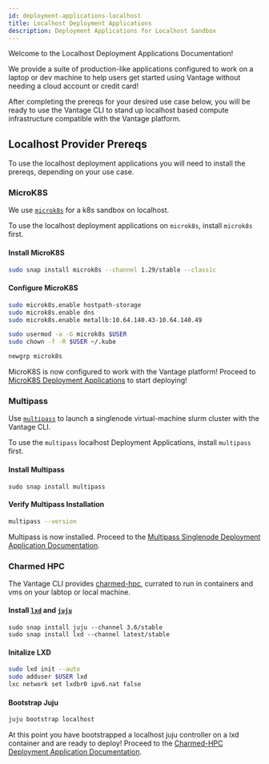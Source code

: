 ```yaml
---
id: deployment-applications-localhost
title: Localhost Deployment Applications
description: Deployment Applications for Localhost Sandbox
---
```


Welcome to the Localhost Deployment Applications Documentation!

We provide a suite of production-like applications configured to work on a
laptop or dev machine to help users get started using Vantage without needing
a cloud account or credit card!

After completing the prereqs for your desired use case below, you will be ready to use the Vantage CLI
to stand up localhost based compute infrastructure compatible with the Vantage platform.

## Localhost Provider Prereqs

To use the localhost deployment applications you will need to install the prereqs, depending on your use case.

### MicroK8S

We use [`microk8s`](https://canonical.com/microk8s) for a k8s sandbox on localhost.

To use the localhost deployment applications on `microk8s`, install `microk8s` first.

#### Install MicroK8S

```bash
sudo snap install microk8s --channel 1.29/stable --classic
```

#### Configure MicroK8S

```bash
sudo microk8s.enable hostpath-storage
sudo microk8s.enable dns
sudo microk8s.enable metallb:10.64.140.43-10.64.140.49

sudo usermod -a -G microk8s $USER
sudo chown -f -R $USER ~/.kube

newgrp microk8s
```

MicroK8S is now configured to work with the Vantage platform!
Proceed to [MicroK8S Deployment Applications](./microk8s.md) to start deploying!

### Multipass

Use [`multipass`](https://canonical.com/multipass) to launch a singlenode virtual-machine slurm cluster with the Vantage CLI.

To use the `multipass` localhost Deployment Applications, install `multipass` first.

#### Install Multipass

```bsh
sudo snap install multipass
```

#### Verify Multipass Installation

```bash
multipass --version
```

Multipass is now installed. Proceed to the [Multipass Singlenode Deployment Application Documentation](./multipass-singlenode.md).

### Charmed HPC

The Vantage CLI provides [charmed-hpc](https://github.com/charmed-hpc), currated to run in containers and vms on
your labtop or local machine.

#### Install [`lxd`](https://canonical.com/lxd) and [`juju`](https://canonical.com/juju)

```bsh
sudo snap install juju --channel 3.6/stable
sudo snap install lxd --channel latest/stable
```

#### Initalize LXD

```bash
sudo lxd init --auto
sudo adduser $USER lxd
lxc network set lxdbr0 ipv6.nat false
```

#### Bootstrap Juju

```bash
juju bootstrap localhost
```

At this point you have bootstrapped a localhost juju controller on a lxd container and are ready to deploy!
Proceed to the [Charmed-HPC Deployment Application Documentation](./charmed-hpc.md).
